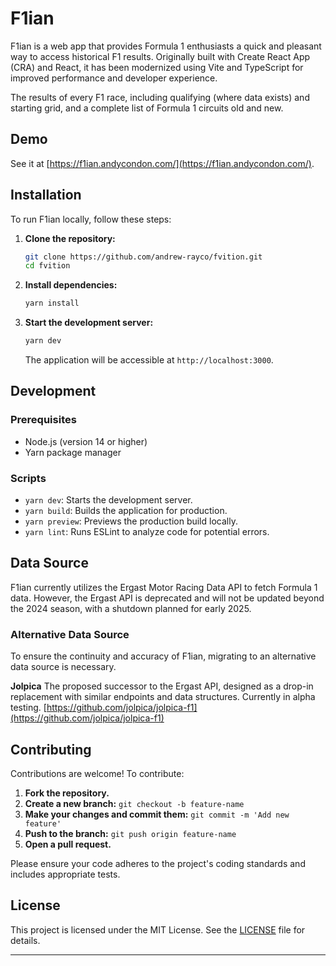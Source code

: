 # F1ian

F1ian is a web app that provides Formula 1 enthusiasts a quick and pleasant way to access historical F1 results. Originally built with Create React App (CRA) and React, it has been modernized using Vite and TypeScript for improved performance and developer experience.

The results of every F1 race, including qualifying (where data exists) and starting grid, and a complete list of Formula 1 circuits old and new.

## Demo

See it at [https://f1ian.andycondon.com/](https://f1ian.andycondon.com/).

## Installation

To run F1ian locally, follow these steps:

1. **Clone the repository:**

   ```bash
   git clone https://github.com/andrew-rayco/fvition.git
   cd fvition
   ```

2. **Install dependencies:**

   ```bash
   yarn install
   ```

3. **Start the development server:**

   ```bash
   yarn dev
   ```

   The application will be accessible at `http://localhost:3000`.

## Development

### Prerequisites

- Node.js (version 14 or higher)
- Yarn package manager

### Scripts

- `yarn dev`: Starts the development server.
- `yarn build`: Builds the application for production.
- `yarn preview`: Previews the production build locally.
- `yarn lint`: Runs ESLint to analyze code for potential errors.

## Data Source

F1ian currently utilizes the Ergast Motor Racing Data API to fetch Formula 1 data. However, the Ergast API is deprecated and will not be updated beyond the 2024 season, with a shutdown planned for early 2025.

### Alternative Data Source

To ensure the continuity and accuracy of F1ian, migrating to an alternative data source is necessary.

**Jolpica**
The proposed successor to the Ergast API, designed as a drop-in replacement with similar endpoints and data structures. Currently in alpha testing.
[https://github.com/jolpica/jolpica-f1](https://github.com/jolpica/jolpica-f1)

## Contributing

Contributions are welcome! To contribute:

1. **Fork the repository.**
2. **Create a new branch:** `git checkout -b feature-name`
3. **Make your changes and commit them:** `git commit -m 'Add new feature'`
4. **Push to the branch:** `git push origin feature-name`
5. **Open a pull request.**

Please ensure your code adheres to the project's coding standards and includes appropriate tests.

## License

This project is licensed under the MIT License. See the [LICENSE](LICENSE) file for details.

---
